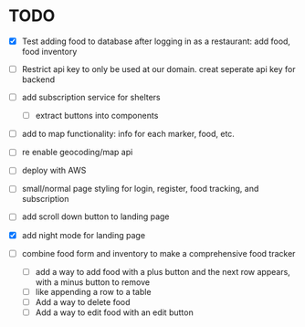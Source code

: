 # TODO

- [x] Test adding food to database after logging in as a restaurant: add food, food inventory
- [ ] Restrict api key to only be used at our domain. creat seperate api key for backend
- [ ] add subscription service for shelters
    - [ ] extract buttons into components
- [ ] add to map functionality: info for each marker, food, etc.
- [ ] re enable geocoding/map api
- [ ] deploy with AWS

- [ ] small/normal page styling for login, register, food tracking, and subscription
- [ ] add scroll down button to landing page
- [x] add night mode for landing page
- [ ] combine food form and inventory to make a comprehensive food tracker
    - [ ] add a way to add food with a plus button and the next row appears, with a minus button to remove
    - [ ] like appending a row to a table
    - [ ] Add a way to delete food
    - [ ] Add a way to edit food with an edit button